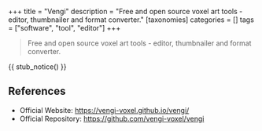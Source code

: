 +++
title = "Vengi"
description = "Free and open source voxel art tools - editor, thumbnailer and format converter."
[taxonomies]
categories = []
tags = ["software", "tool", "editor"]
+++

> Free and open source voxel art tools - editor, thumbnailer and format converter.

{{ stub_notice() }}

## References

- Official Website: <https://vengi-voxel.github.io/vengi/>
- Official Repository: <https://github.com/vengi-voxel/vengi>
